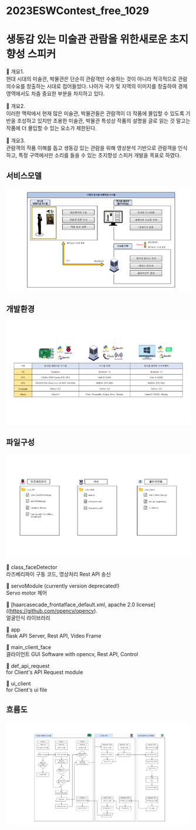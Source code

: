 # 2023ESWContest_free_1029
# 생동감 있는 미술관 관람을 위한새로운 초지향성 스피커
:mag_right: 개요1.   
현대 시대의 미술관, 박물관은 단순히 관람객만 수용하는 것이 아니라 적극적으로 관람의수요를 창출하는 시대로 접어들었다. 나아가 국가 및 지역의 이미지를 창출하여 경제 영역에서도 차츰 중요한 부분을 차지하고 있다.
  
:mag_right: 개요2.  
이러한 맥락에서 현재 많은 미술관, 박물관들은 관람객이 더 작품에 몰입할 수 있도록 기반을 조성하고 있지만 조용한 미술관, 박물관 특성상 작품의 설명을 글로 읽는 것 말고는 작품에 더 몰입할 수 있는 요소가 제한된다.
  
:mag_right: 개요3.  
관람객의 작품 이해를 돕고 생동감 있는 관람을 위해 영상분석 기반으로 관람객을 인식하고, 특정 구역에서만 소리를 들을 수 있는 초지향성 스피커 개발을 목표로 하였다.
  

## 서비스모델
![image](https://raw.githubusercontent.com/Const4nt0228/2023ESWContest_free_1029/main/img/servicemodel.png?token=GHSAT0AAAAAACG5SIJV5HOLHOTT36IOX4EMZHOZWIA)

## 개발환경
![image](https://github.com/Const4nt0228/2023ESWContest_free_1029/blob/main/img/enviroment.png)

## 파일구성
![image](https://github.com/Const4nt0228/2023ESWContest_free_1029/blob/main/img/folder_2.png)  

:page_with_curl: class_faceDetector   
라즈베리파이 구동 코드, 영상처리 Rest API 송신   

:page_with_curl: servoModule (currently version deprecated!)    
Servo motor 제어  

:page_with_curl: [haarcasecade_frontalface_default.xml, apache 2.0 license]((https://github.com/opencv/opencv).  
얼굴인식 라이브러리  

:page_with_curl: app    
flask API Server, Rest API, Video Frame    

:page_with_curl: main_client_face    
클라이언트 GUI Software with opencv, Rest API, Control   

:page_with_curl: def_api_request    
for Client's API Request module    

:page_with_curl: ui_client    
for Client's ui file    


## 흐름도
![image](https://github.com/Const4nt0228/2023ESWContest_free_1029/blob/main/img/flow.png)
